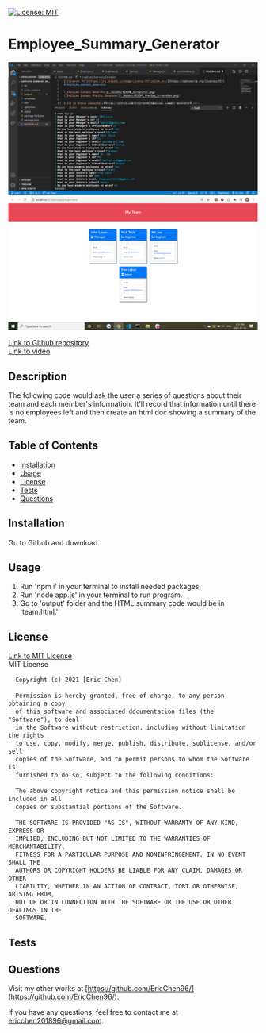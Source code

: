 [![License: MIT](https://img.shields.io/badge/License-MIT-yellow.svg)](https://opensource.org/licenses/MIT)
# Employee_Summary_Generator

![Employee Summary Generator](./Assets/Employee_Summary_Commandline_Screenshot.png)
![Employee Summary Preview Generator](./Assets/Employee_Summary_Preview_Screenshot.png)

[Link to Github repository](https://github.com/EricChen96/Employee_Summary_Generator) <br>
[Link to video](https://www.youtube.com/watch?v=q35yutkwI7M&feature=youtu.be) <br>

## Description
The following code would ask the user a series of questions about their team and each member's information. It'll record that information until there is no employees left and then create an html doc showing a summary of the team. 

## Table of Contents
* [Installation](#installation)
* [Usage](#usage)
* [License](#license)
* [Tests](#tests)
* [Questions](#questions)

## Installation
Go to Github and download.

## Usage
1. Run 'npm i' in your terminal to install needed packages.
2. Run 'node app.js' in your terminal to run program.
3. Go to 'output' folder and the HTML summary code would be in 'team.html.'

## License
[Link to MIT License](https://opensource.org/licenses/MIT) <br>
MIT License

      Copyright (c) 2021 [Eric Chen]
      
      Permission is hereby granted, free of charge, to any person obtaining a copy
      of this software and associated documentation files (the "Software"), to deal
      in the Software without restriction, including without limitation the rights
      to use, copy, modify, merge, publish, distribute, sublicense, and/or sell
      copies of the Software, and to permit persons to whom the Software is
      furnished to do so, subject to the following conditions:
      
      The above copyright notice and this permission notice shall be included in all
      copies or substantial portions of the Software.
      
      THE SOFTWARE IS PROVIDED "AS IS", WITHOUT WARRANTY OF ANY KIND, EXPRESS OR
      IMPLIED, INCLUDING BUT NOT LIMITED TO THE WARRANTIES OF MERCHANTABILITY,
      FITNESS FOR A PARTICULAR PURPOSE AND NONINFRINGEMENT. IN NO EVENT SHALL THE
      AUTHORS OR COPYRIGHT HOLDERS BE LIABLE FOR ANY CLAIM, DAMAGES OR OTHER
      LIABILITY, WHETHER IN AN ACTION OF CONTRACT, TORT OR OTHERWISE, ARISING FROM,
      OUT OF OR IN CONNECTION WITH THE SOFTWARE OR THE USE OR OTHER DEALINGS IN THE
      SOFTWARE.
      
## Tests

## Questions
Visit my other works at [https://github.com/EricChen96/](https://github.com/EricChen96/). 

If you have any questions, feel free to contact me at ericchen201896@gmail.com.
